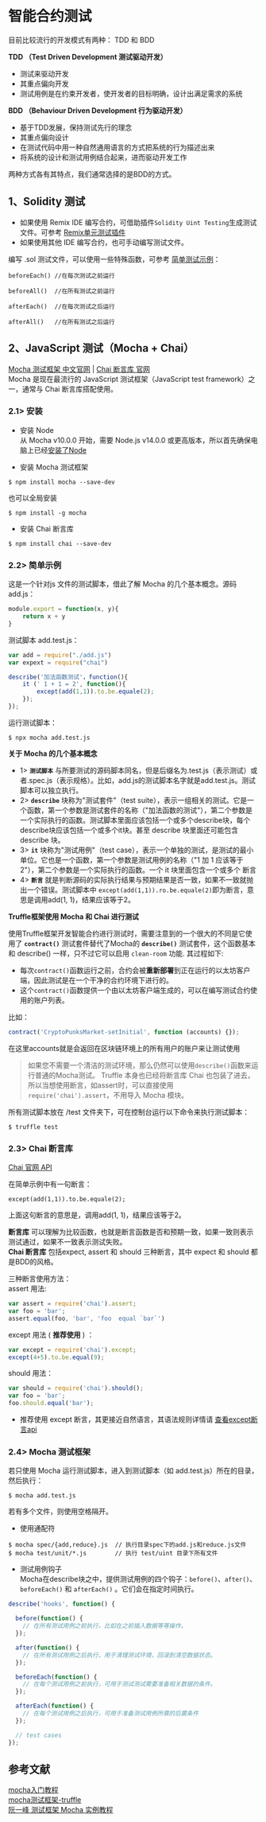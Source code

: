 # 智能合约测试  

目前比较流行的开发模式有两种： TDD 和 BDD

**TDD （Test Driven Development 测试驱动开发）**  
- 测试来驱动开发
- 其重点偏向开发
- 测试用例是在约束开发者，使开发者的目标明确，设计出满足需求的系统

**BDD （Behaviour Driven Development 行为驱动开发）**
- 基于TDD发展，保持测试先行的理念
- 其重点偏向设计
- 在测试代码中用一种自然通用语言的方式把系统的行为描述出来
- 将系统的设计和测试用例结合起来，进而驱动开发工作

两种方式各有其特点，我们通常选择的是BDD的方式。  

## 1、Solidity 测试  
- 如果使用 Remix IDE 编写合约，可借助插件`Solidity Uint Testing`生成测试文件。可参考 [Remix单元测试插件](https://remix-ide.readthedocs.io/zh-cn/latest/unittesting.html)   
- 如果使用其他 IDE 编写合约，也可手动编写测试文件。   

编写 .sol  测试文件，可以使用一些特殊函数，可参考 [简单测试示例](https://remix-ide.readthedocs.io/zh-cn/latest/unittesting_examples.html)：  
```solidity
beforeEach() //在每次测试之前运行

beforeAll()  //在所有测试之前运行

afterEach()  //在每次测试之后运行

afterAll()   //在所有测试之后运行
```

## 2、JavaScript 测试（Mocha + Chai）   
[Mocha 测试框架 中文官网](https://mocha.nodejs.cn/) | [Chai 断言库 官网](https://www.chaijs.com/)  
Mocha 是现在最流行的 JavaScript 测试框架（JavaScript test framework）之一，通常与 Chai 断言库搭配使用。  
### 2.1> 安装  
- 安装 Node  
从 Mocha v10.0.0 开始，需要 Node.js v14.0.0 或更高版本，所以首先确保电脑上已经[安装了Node](https://www.runoob.com/nodejs/nodejs-install-setup.html)

- 安装 Mocha 测试框架  
```shell
$ npm install mocha --save-dev
```
也可以全局安装 
```shell
$ npm install -g mocha
```
- 安装 Chai 断言库
```shell
$ npm install chai --save-dev
```
### 2.2> 简单示例  
这是一个针对js 文件的测试脚本，借此了解 Mocha 的几个基本概念。源码 add.js：
```javascript
module.export = function(x, y){
    return x + y
}
```
测试脚本 add.test.js：
```javascript
var add = require("./add.js")
var expext = require("chai")

describe('加法函数测试'，function(){
    it (' 1 + 1 = 2', function(){
        except(add(1,1)).to.be.equale(2);
    });
});
```
运行测试脚本：
```shell
$ npx mocha add.test.js
```
**关于 Mocha 的几个基本概念**  

- 1> **`测试脚本`** 与所要测试的源码脚本同名，但是后缀名为.test.js（表示测试）或者.spec.js（表示规格）。比如，add.js的测试脚本名字就是add.test.js。测试脚本可以独立执行。  
- 2> **`describe`** 块称为"测试套件"（test suite），表示一组相关的测试。它是一个函数，第一个参数是测试套件的名称（"加法函数的测试"），第二个参数是一个实际执行的函数。测试脚本里面应该包括一个或多个describe块，每个describe块应该包括一个或多个it块。甚至 describe 块里面还可能包含 describe 块。  
- 3> **`it`** 块称为"测试用例"（test case），表示一个单独的测试，是测试的最小单位。它也是一个函数，第一个参数是测试用例的名称（"1 加 1 应该等于 2"），第二个参数是一个实际执行的函数。一个 it 块里面包含一个或多个 断言
- 4> **`断言`** 就是判断源码的实际执行结果与预期结果是否一致，如果不一致就抛出一个错误。测试脚本中 `except(add(1,1)).ro.be.equale(2)`即为断言，意思是调用add(1, 1)，结果应该等于2。

**Truffle框架使用 Mocha 和 Chai 进行测试**  

使用Truffle框架开发智能合约进行测试时，需要注意到的一个很大的不同是它使用了 **`contract()`** 测试套件替代了Mocha的 **`describe()`** 测试套件，这个函数基本和 describe() 一样，只不过它可以启用 `clean-room` 功能.  其过程如下:  
- 每次`contract()`函数运行之前，合约会被**重新部署**到正在运行的以太坊客户端，因此测试是在一个干净的合约环境下进行的。  
- 这个`contract()`函数提供一个由以太坊客户端生成的，可以在编写测试合约使用的账户列表。

比如：  
```javascript
contract('CryptoPunksMarket-setInitial', function (accounts) {});
```
在这里accounts就是会返回在区块链环境上的所有用户的账户来让测试使用  
   
> 如果您不需要一个清洁的测试环境，那么仍然可以使用`describe()`函数来运行普通的Mocha测试。
> Truffle 本身也已经将断言库 Chai 也包装了进去，所以当想使用断言，如assert时，可以直接使用`require('chai').assert`，不用导入 Mocha 模块。

所有测试脚本放在 /test 文件夹下，可在控制台运行以下命令来执行测试脚本：
```
$ truffle test
```

### 2.3> Chai 断言库  
[Chai 官网 API](https://www.chaijs.com/api/)   

在简单示例中有一句断言：
```
except(add(1,1)).to.be.equale(2);
```
上面这句断言的意思是，调用add(1, 1)，结果应该等于2。  

**断言库** 可以理解为比较函数，也就是断言函数是否和预期一致，如果一致则表示测试通过，如果不一致表示测试失败。  
**Chai 断言库** 包括expect, assert 和 should 三种断言，其中 expect 和 should 都是BDD的风格。   

三种断言使用方法：  
assert 用法:  
```javascript
var assert = require('chai').assert;
var foo = 'bar';
assert.equal(foo, 'bar', 'foo  equal `bar`')
```

except 用法 ( **推荐使用** ) ：  
```javascript
var except = require('chai').except;
except(4+5).to.be.equal(9);
```

should 用法：  
```javascript
var should = require('chai').should();
var foo = 'bar';
foo.should.equal('bar');
```
- 推荐使用 except 断言，其更接近自然语言，其语法规则详情请 [查看except断言api](https://www.chaijs.com/api/bdd/) 

### 2.4> Mocha 测试框架  
若只使用 Mocha 运行测试脚本，进入到测试脚本（如 add.test.js）所在的目录，然后执行：  
```shell  
$ mocha add.test.js
```
若有多个文件，则使用空格隔开。  

- 使用通配符  
```shell
$ mocha spec/{add,reduce}.js  // 执行目录spec下的add.js和reduce.js文件
$ mocha test/unit/*.js        // 执行 test/uint 目录下所有文件
```
- 测试用例钩子  
Mocha在describe块之中，提供测试用例的四个钩子：`before()`、`after()`、`beforeEach()` 和 `afterEach()` 。它们会在指定时间执行。
```javascript
describe('hooks', function() {

  before(function() {
    // 在所有测试用例之前执行，比如在之前插入数据等等操作。
  });

  after(function() {
    // 在所有测试用例之后执行，用于清理测试环境，回滚到清空数据状态。
  });

  beforeEach(function() {
    // 在每个测试用例之前执行，可用于测试测试需要准备相关数据的条件。
  });

  afterEach(function() {
    // 在每个测试用例之后执行，可用于准备测试用例所需的后置条件
  });

  // test cases
});
```


## 参考文献  
[mocha入门教程](https://matmanjs.github.io/test-automation-training/unit-testing-with-mocha/mocha.html)  
[mocha测试框架-truffle ](https://www.cnblogs.com/wanghui-garcia/p/9503810.html)  
[阮一峰 测试框架 Mocha 实例教程](https://www.ruanyifeng.com/blog/2015/12/a-mocha-tutorial-of-examples.html)
